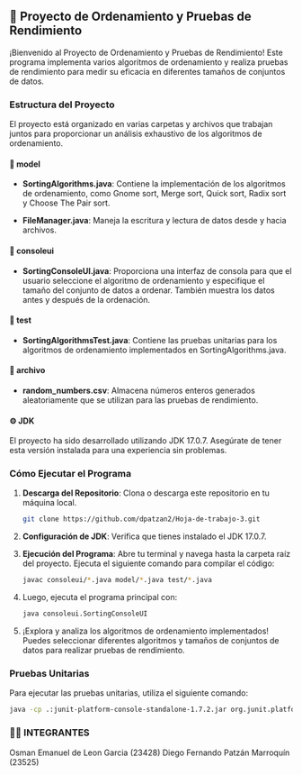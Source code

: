 ## 🚀 Proyecto de Ordenamiento y Pruebas de Rendimiento

¡Bienvenido al Proyecto de Ordenamiento y Pruebas de Rendimiento! Este programa implementa varios algoritmos de ordenamiento y realiza pruebas de rendimiento para medir su eficacia en diferentes tamaños de conjuntos de datos.

### Estructura del Proyecto

El proyecto está organizado en varias carpetas y archivos que trabajan juntos para proporcionar un análisis exhaustivo de los algoritmos de ordenamiento.

#### 📁 model

- **SortingAlgorithms.java**: Contiene la implementación de los algoritmos de ordenamiento, como Gnome sort, Merge sort, Quick sort, Radix sort y Choose The Pair sort.

- **FileManager.java**: Maneja la escritura y lectura de datos desde y hacia archivos.

#### 📁 consoleui

- **SortingConsoleUI.java**: Proporciona una interfaz de consola para que el usuario seleccione el algoritmo de ordenamiento y especifique el tamaño del conjunto de datos a ordenar. También muestra los datos antes y después de la ordenación.

#### 📁 test

- **SortingAlgorithmsTest.java**: Contiene las pruebas unitarias para los algoritmos de ordenamiento implementados en SortingAlgorithms.java.

#### 📁 archivo

- **random_numbers.csv**: Almacena números enteros generados aleatoriamente que se utilizan para las pruebas de rendimiento.

#### ⚙️ JDK

El proyecto ha sido desarrollado utilizando JDK 17.0.7. Asegúrate de tener esta versión instalada para una experiencia sin problemas.

### Cómo Ejecutar el Programa

1. **Descarga del Repositorio**: Clona o descarga este repositorio en tu máquina local.

    ```bash
    git clone https://github.com/dpatzan2/Hoja-de-trabajo-3.git
    ```

2. **Configuración de JDK**: Verifica que tienes instalado el JDK 17.0.7.

3. **Ejecución del Programa**: Abre tu terminal y navega hasta la carpeta raíz del proyecto. Ejecuta el siguiente comando para compilar el código:

    ```bash
    javac consoleui/*.java model/*.java test/*.java
    ```

4. Luego, ejecuta el programa principal con:

    ```bash
    java consoleui.SortingConsoleUI
    ```

5. ¡Explora y analiza los algoritmos de ordenamiento implementados! Puedes seleccionar diferentes algoritmos y tamaños de conjuntos de datos para realizar pruebas de rendimiento.

### Pruebas Unitarias

Para ejecutar las pruebas unitarias, utiliza el siguiente comando:

```bash
java -cp .:junit-platform-console-standalone-1.7.2.jar org.junit.platform.console.ConsoleLauncher --scan-classpath
```


### 👨‍🦱 INTEGRANTES

Osman Emanuel de Leon Garcia (23428)
Diego Fernando Patzán Marroquín (23525)

